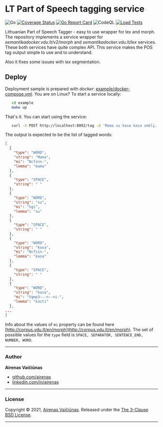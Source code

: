# LT Part of Speech tagging service

![Go](https://github.com/airenas/lt-pos-tagger/workflows/Go/badge.svg) [![Coverage Status](https://coveralls.io/repos/github/airenas/lt-pos-tagger/badge.svg?branch=main)](https://coveralls.io/github/airenas/lt-pos-tagger?branch=main) [![Go Report Card](https://goreportcard.com/badge/github.com/airenas/lt-pos-tagger)](https://goreportcard.com/report/github.com/airenas/lt-pos-tagger) ![CodeQL](https://github.com/airenas/lt-pos-tagger/workflows/CodeQL/badge.svg) [![Load Tests](https://github.com/airenas/lt-pos-tagger/actions/workflows/load.yml/badge.svg)](https://github.com/airenas/lt-pos-tagger/actions/workflows/load.yml)


Lithuanian Part of Speech Tagger - easy to use wrapper for lex and morph. The repository implements a service wrapper for *semantikadocker.vdu.lt/v2/morph* and *semantikadocker.vdu.lt/lex* services. These both services have quite complex API. This service makes the POS tag output simple to use and to understand. 

Also it fixes some issues with *lex* segmentation.

## Deploy

Deployment sample is prepared with *docker*: [example/docker-compose.yml](example/docker-compose.yml). You are on Linux? To start a service locally: 

```bash
   cd example 
   make up
```

That's it. You can start using the service:
```bash
   curl -X POST http://localhost:8092/tag -d 'Mama su kasa kasa smėlį.'
```

The output is expected to be the list of tagged words:

```json
[
  {
    "type": "WORD",
    "string": "Mama",
    "mi": "Ncfsnn-",
    "lemma": "mama"
  },
  {
    "type": "SPACE",
    "string": " "
  },
  {
    "type": "WORD",
    "string": "su",
    "mi": "Sgi",
    "lemma": "su"
  },
  {
    "type": "SPACE",
    "string": " "
  },
  {
    "type": "WORD",
    "string": "kasa",
    "mi": "Ncfsin-",
    "lemma": "kasa"
  },
  {
    "type": "SPACE",
    "string": " "
  },
  {
    "type": "WORD",
    "string": "kasa",
    "mi": "Vgmp3---n--ni-",
    "lemma": "kasti"
  },
...
]
```

Info about the values of `mi` property can be found here [http://corpus.vdu.lt/en/morph](http://corpus.vdu.lt/en/morph). The set of possible values for the `type` field is `SPACE, SEPARATOR, SENTENCE_END, NUMBER, WORD`.

---
### Author

**Airenas Vaičiūnas**
 
* [github.com/airenas](https://github.com/airenas/)
* [linkedin.com/in/airenas](https://www.linkedin.com/in/airenas/)


---
### License

Copyright © 2021, [Airenas Vaičiūnas](https://github.com/airenas).
Released under the [The 3-Clause BSD License](LICENSE).

---

